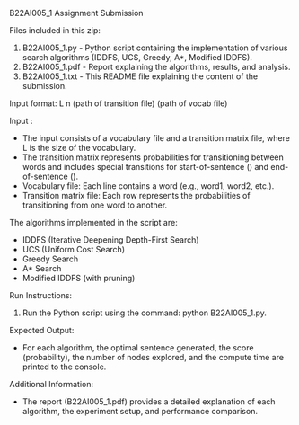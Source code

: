 
B22AI005_1 Assignment Submission

Files included in this zip:
1. B22AI005_1.py - Python script containing the implementation of various search algorithms (IDDFS, UCS, Greedy, A*, Modified IDDFS).
2. B22AI005_1.pdf - Report explaining the algorithms, results, and analysis.
3. B22AI005_1.txt - This README file explaining the content of the submission.

Input format:
   L n (path of transition file) (path of vocab file)

Input :
- The input consists of a vocabulary file and a transition matrix file, where L is the size of the vocabulary.
- The transition matrix represents probabilities for transitioning between words and includes special transitions for start-of-sentence (<SoS>) and end-of-sentence (<EoS>).
- Vocabulary file: Each line contains a word (e.g., word1, word2, etc.).
- Transition matrix file: Each row represents the probabilities of transitioning from one word to another.


The algorithms implemented in the script are:
   - IDDFS (Iterative Deepening Depth-First Search)
   - UCS (Uniform Cost Search)
   - Greedy Search
   - A* Search
   - Modified IDDFS (with pruning)

Run Instructions:
1. Run the Python script using the command: python B22AI005_1.py.

Expected Output:
- For each algorithm, the optimal sentence generated, the score (probability), the number of nodes explored, and the compute time are printed to the console.

Additional Information:
- The report (B22AI005_1.pdf) provides a detailed explanation of each algorithm, the experiment setup, and performance comparison.
